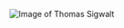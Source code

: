 ![Image of Thomas Sigwalt](https://avatars1.githubusercontent.com/u/70408506?s=460&u=0085856b38f2cde3446798b6a3fb43cbae744106&v=4)
